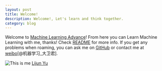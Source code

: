 ```yaml
---
layout: post
title: Welcome!
description: Welcome!, Let's learn and think together.
category: blog
---
```

Welcome to [Machine Learning Advance](http://www.machinelearningadvance.com)! From here you can Learn Machine Learning with me, thanks! Check [README](https://helloourworld.github.io/Machine_Learning_Advance/README.md) for more info. If you get any problems when roaming, you can ask me on [GitHub](https://github.com/helloourworld/Machine_Learning_Advance/issues) or contact me at [weibo](http://blog.sina.com.cn/u/2672280861)[@机器学习_大卫君].


![This is me](https://avatars1.githubusercontent.com/u/8252051?v=3&s=60) [Lijun Yu](https://helloourworld.github.io/Machine_Learning_Advance/)

